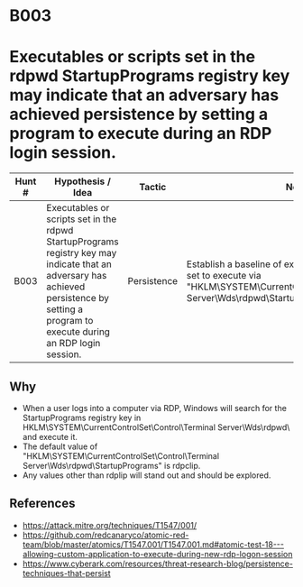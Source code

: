 # B003
# Executables or scripts set in the rdpwd StartupPrograms registry key may indicate that an adversary has achieved persistence by setting a program to execute during an RDP login session.  

| Hunt # | Hypothesis / Idea                                                                                 | Tactic                  | Notes                                   | Tags                                  |
|--------------|--------------------------------------------------------------------------------------------|-------------------------|-----------------------------------------|---------------------------------------|
| B003         | Executables or scripts set in the rdpwd StartupPrograms registry key may indicate that an adversary has achieved persistence by setting a program to execute during an RDP login session.   | Persistence      | Establish a baseline of expected programs that are set to execute via "HKLM\SYSTEM\CurrentControlSet\Control\Terminal Server\Wds\rdpwd\StartupPrograms" registry key.   | #baseline #persistence #anomalydetection |

## Why

- When a user logs into a computer via RDP, Windows will search for the StartupPrograms registry key in HKLM\SYSTEM\CurrentControlSet\Control\Terminal Server\Wds\rdpwd\ and execute it. 
- The default value of "HKLM\SYSTEM\CurrentControlSet\Control\Terminal Server\Wds\rdpwd\StartupPrograms" is rdpclip.
- Any values other than rdplip will stand out and should be explored.


## References

- https://attack.mitre.org/techniques/T1547/001/
- https://github.com/redcanaryco/atomic-red-team/blob/master/atomics/T1547.001/T1547.001.md#atomic-test-18---allowing-custom-application-to-execute-during-new-rdp-logon-session
- https://www.cyberark.com/resources/threat-research-blog/persistence-techniques-that-persist

